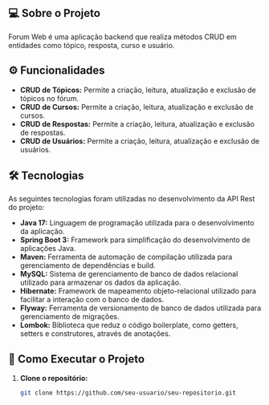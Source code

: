 ## 💻 Sobre o Projeto

Forum Web é uma aplicação backend que realiza métodos CRUD em entidades como tópico, resposta, curso e usuário.

## ⚙️ Funcionalidades

- **CRUD de Tópicos:** Permite a criação, leitura, atualização e exclusão de tópicos no fórum.
- **CRUD de Cursos:** Permite a criação, leitura, atualização e exclusão de cursos.
- **CRUD de Respostas:** Permite a criação, leitura, atualização e exclusão de respostas.
- **CRUD de Usuários:** Permite a criação, leitura, atualização e exclusão de usuários.

## 🛠 Tecnologias

As seguintes tecnologias foram utilizadas no desenvolvimento da API Rest do projeto:

- **Java 17:** Linguagem de programação utilizada para o desenvolvimento da aplicação.
- **Spring Boot 3:** Framework para simplificação do desenvolvimento de aplicações Java.
- **Maven:** Ferramenta de automação de compilação utilizada para gerenciamento de dependências e build.
- **MySQL:** Sistema de gerenciamento de banco de dados relacional utilizado para armazenar os dados da aplicação.
- **Hibernate:** Framework de mapeamento objeto-relacional utilizado para facilitar a interação com o banco de dados.
- **Flyway:** Ferramenta de versionamento de banco de dados utilizada para gerenciamento de migrações.
- **Lombok:** Biblioteca que reduz o código boilerplate, como getters, setters e construtores, através de anotações.

## 🚀 Como Executar o Projeto

1. **Clone o repositório:**
   ```sh
   git clone https://github.com/seu-usuario/seu-repositorio.git
